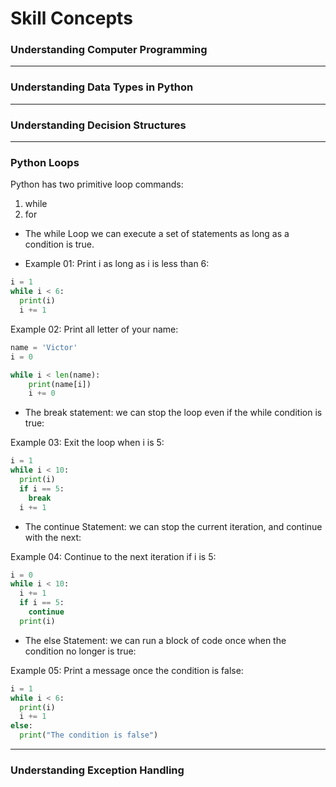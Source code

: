 # Skill Concepts

### Understanding Computer Programming
***
### Understanding Data Types in Python
***
### Understanding Decision Structures
***
### Python Loops

Python has two primitive loop commands:
   1. while
   2. for

* The while Loop we can execute a set of statements as long as a condition is true.

* Example 01: Print i as long as i is less than 6:

 
```python
i = 1
while i < 6:
  print(i)
  i += 1 
```

Example 02:
Print all letter of your name:
 
```python
name = 'Victor'
i = 0 

while i < len(name):
    print(name[i])
    i += 0 
```

* The break statement: we can stop the loop even if the while condition is true:

Example 03:
Exit the loop when i is 5:
```python
i = 1
while i < 10:
  print(i)
  if i == 5:
    break
  i += 1
```
- The continue Statement: we can stop the current iteration, and continue with the next:

Example 04:
Continue to the next iteration if i is 5:
```python
i = 0
while i < 10:
  i += 1
  if i == 5:
    continue
  print(i)
```
- The else Statement: we can run a block of code once when the condition no longer is true:

Example 05:
Print a message once the condition is false:
```python
i = 1
while i < 6:
  print(i)
  i += 1
else:
  print("The condition is false")
```
***
### Understanding Exception Handling
